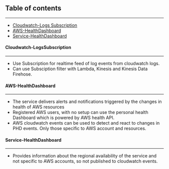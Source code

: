 ## Table of contents
---
  * [Cloudwatch-Logs Subscription](#Cloudwatch-LogsSubscription)
  * [AWS-HealthDashboard](#AWS-healthdashboard)
  * [Service-HealthDashboard](#Service-healthdashboard)
  
#### Cloudwatch-LogsSubscription
---
- Use Subscription for realtime feed of log events from cloudwatch logs.
- Can use Subsciption filter with Lambda, Kinesis and Kinesis Data Firehose.

#### AWS-HealthDashboard
---
- The service delivers alerts and notifications triggered by the changes in health of AWS resources
- Registered AWS users, with no setup can use the personal health Dashboard which is powered by AWS health API.
- AWS cloudwatch events can be used to detect and react to changes in PHD events. Only those specific to AWS account and resources.

#### Service-HealthDashboard
---
- Provides information about the regional availability of the service and not specific to AWS accounts, so not published to cloudwatch events.
